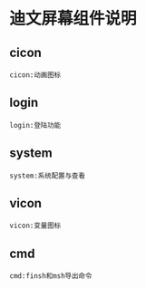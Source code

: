 # 迪文屏幕组件说明

## cicon ##
~~~
cicon:动画图标
~~~

## login ##
~~~
login:登陆功能
~~~

## system ##
~~~
system:系统配置与查看
~~~

## vicon ##
~~~
vicon:变量图标
~~~

## cmd ##
~~~
cmd:finsh和msh导出命令
~~~